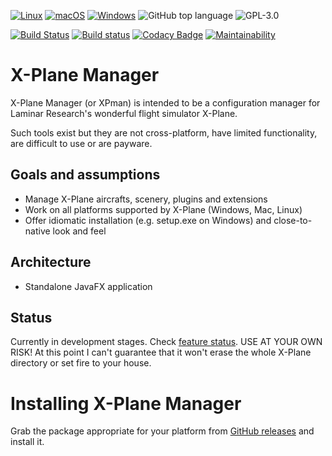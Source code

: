 [![Linux](https://svgshare.com/i/Zhy.svg)](https://svgshare.com/i/Zhy.svg)
[![macOS](https://svgshare.com/i/ZjP.svg)](https://svgshare.com/i/ZjP.svg)
[![Windows](https://svgshare.com/i/ZhY.svg)](https://svgshare.com/i/ZhY.svg)
![GitHub top language](https://img.shields.io/github/languages/top/ogerardin/xpman)
![GPL-3.0](https://img.shields.io/github/license/ogerardin/xpman)

[![Build Status](https://circleci.com/gh/ogerardin/xpman/tree/java11.svg?style=shield)](https://app.circleci.com/pipelines/github/ogerardin/xpman?branch=java11)
[![Build status](https://ci.appveyor.com/api/projects/status/ra9gew1qy0sns8im/branch/master?svg=true)](https://ci.appveyor.com/project/ogerardin/xpman/branch/java11)
[![Codacy Badge](https://app.codacy.com/project/badge/Grade/fd86ae4c0e164762babd6bf8059c02e7)](https://www.codacy.com/gh/ogerardin/xpman/dashboard?utm_source=github.com&amp;utm_medium=referral&amp;utm_content=ogerardin/xpman&amp;utm_campaign=Badge_Grade)
[![Maintainability](https://api.codeclimate.com/v1/badges/5844bbd3cdb4db2c2f7b/maintainability)](https://codeclimate.com/github/ogerardin/xpman/maintainability)

# X-Plane Manager
X-Plane Manager (or XPman) is intended to be a configuration manager for Laminar Research's wonderful flight simulator X-Plane.

Such tools exist but they are not cross-platform, have limited functionality, are difficult to use or are payware.


## Goals and assumptions
- Manage X-Plane aircrafts, scenery, plugins and extensions
- Work on all platforms supported by X-Plane (Windows, Mac, Linux)  
- Offer idiomatic installation (e.g. setup.exe on Windows) and close-to-native look and feel


## Architecture
- Standalone JavaFX application

## Status
Currently in development stages. Check [feature status](https://github.com/ogerardin/xpman/blob/master/features.md).
USE AT YOUR OWN RISK! At this point I can't guarantee that it won't erase the whole X-Plane directory or set fire to your house.

# Installing X-Plane Manager
Grab the package appropriate for your platform from [GitHub releases](https://github.com/ogerardin/xpman/releases) and install
it.






